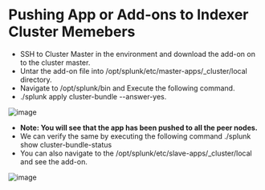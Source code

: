 # Pushing App or Add-ons to Indexer Cluster Memebers

* SSH to Cluster Master in the environment and download the add-on on to the cluster master.
* Untar the add-on file into /opt/splunk/etc/master-apps/\_cluster/local directory.
* Navigate to /opt/splunk/bin and Execute the following command.
* ./splunk apply cluster-bundle --answer-yes.

![image](https://user-images.githubusercontent.com/80450749/219408682-27ecdd31-628e-4d67-b9e8-1421b0d7bfa3.png)

* **Note: You will see that the app has been pushed to all the peer nodes.**
* We can verify the same by executing the following command ./splunk show cluster-bundle-status
* You can also navigate to the /opt/splunk/etc/slave-apps/\_cluster/local and see the add-on.

![image](https://user-images.githubusercontent.com/80450749/219410288-e7c5fb7c-80f2-427c-9114-57b690230be1.png)
